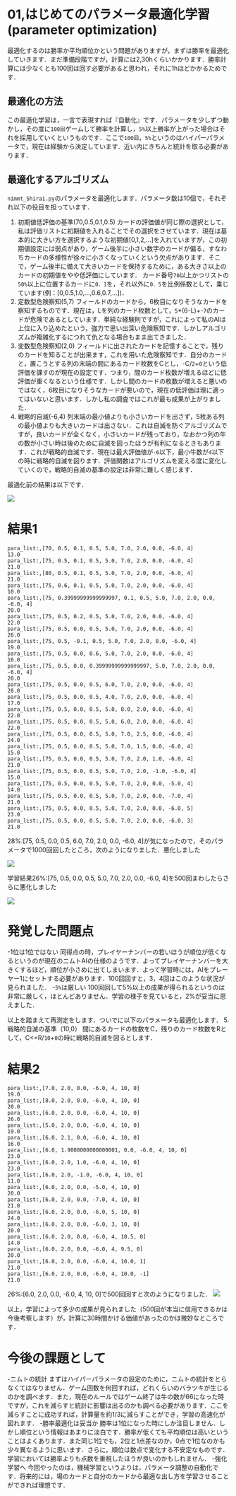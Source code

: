 # 01,はじめてのパラメータ最適化学習(parameter optimization)
最適化するのは勝率か平均順位かという問題がありますが，まずは勝率を最適化していきます．まだ準備段階ですが，計算には2,30hくらいかかります．勝率計算には少なくとも100回は回す必要があると思われ，それに1hほどかかるためです．

## 最適化の方法
この最適化学習は，一言で表現すれば『自動化』です．パラメータを少しずつ動かし，その度に`100回`ゲームして勝率を計算し，`5%`以上勝率が上がった場合はそれを採用していくというものです．ここで`100回`，`5%`というのはハイパーパラメータで，現在は経験から決定しています．近い内にきちんと統計を取る必要があります．

## 最適化するアルゴリズム
`nimmt_Shirai.py`のパラメータを最適化します．パラメータ数は10個で，それぞれ以下の役目を担っています．
1. 初期値低評価の基準(70,0.5,0.1,0.5)
カードの評価値が同じ際の選択として，私は評価リストに初期値を入れることでその選択をさせています．現在は基本的に大きい方を選択するような初期値[0,1,2,...]を入れていますが，この初期値設定には弱点があり，ゲーム後半に小さい数字のカードが偏る，すなわちカードの多様性が徐々に小さくなっていくという欠点があります．そこで，ゲーム後半に備えて大きいカードを保持するために，ある大きさ以上のカードの初期値をやや低評価にしています．
カード番号`70`以上かつリストの`50%`以上に位置するカードに`0．1`を，それ以外に`0．5`を比例係数として，乗じています(例：[0,0.5,1.0,...,0.6,0.7,...])．
2. 定数型危険察知(5,7)
フィールドのカードから，6枚目になりそうなカードを察知するものです．現在は，Lを列のカード枚数として，`5`*(6-L)+-`7`のカードが危険であるとしています．単純な経験則ですが，これによって私のAIは上位に入り込めたという，強力で思い出深い危険察知です．しかしアルゴリズムが複雑化するにつれて仇となる場合もまま出てきました．
3. 変数型危険察知(2,0)
フィールドに出されたカードを記憶することで，残りのカードを知ることが出来ます，これを用いた危険察知です．自分のカードと，置こうとする列の末端の間にあるカード枚数をCとし，-C/`2`+`0`という低評価を課すのが現在の設定です．つまり，間のカード枚数が増えるほどに低評価が重くなるという仕様です．しかし間のカードの枚数が増えると悪いのではなく，6枚目になりそうなカードが悪いので，現在の低評価は理に適ってはいないと思います．しかし私の調査ではこれが最も成果が上がりました．
4. 戦略的自滅(-6,4)
列末端の最小値よりも小さいカードを出さず，5枚ある列の最小値よりも大きいカードは出さない．これは自滅を防ぐアルゴリズムですが，良いカードが全くなく，小さいカードが残っており，なおかつ列の牛の数が小さい時は後のために自滅を図ったほうが有利になるときもあります．これが戦略的自滅です．現在は最大評価値が`-6`以下，最小牛数が`4`以下の時に戦略的自滅を図ります．評価関数はアルゴリズムを変える度に変化していくので，戦略的自滅の基準の設定は非常に難しく感じます．

最適化前の結果は以下です．

<img src="Figure00.png">

# 結果1
```csv:opt01.csv
para_list:,[70, 0.5, 0.1, 0.5, 5.0, 7.0, 2.0, 0.0, -6.0, 4]
13.0
para_list:,[75, 0.5, 0.1, 0.5, 5.0, 7.0, 2.0, 0.0, -6.0, 4]
21.0
para_list:,[80, 0.5, 0.1, 0.5, 5.0, 7.0, 2.0, 0.0, -6.0, 4]
21.0
para_list:,[75, 0.6, 0.1, 0.5, 5.0, 7.0, 2.0, 0.0, -6.0, 4]
10.0
para_list:,[75, 0.39999999999999997, 0.1, 0.5, 5.0, 7.0, 2.0, 0.0, -6.0, 4]
20.0
para_list:,[75, 0.5, 0.2, 0.5, 5.0, 7.0, 2.0, 0.0, -6.0, 4]
22.0
para_list:,[75, 0.5, 0.0, 0.5, 5.0, 7.0, 2.0, 0.0, -6.0, 4]
26.0
para_list:,[75, 0.5, -0.1, 0.5, 5.0, 7.0, 2.0, 0.0, -6.0, 4]
19.0
para_list:,[75, 0.5, 0.0, 0.6, 5.0, 7.0, 2.0, 0.0, -6.0, 4]
16.0
para_list:,[75, 0.5, 0.0, 0.39999999999999997, 5.0, 7.0, 2.0, 0.0, -6.0, 4]
20.0
para_list:,[75, 0.5, 0.0, 0.5, 6.0, 7.0, 2.0, 0.0, -6.0, 4]
28.0
para_list:,[75, 0.5, 0.0, 0.5, 4.0, 7.0, 2.0, 0.0, -6.0, 4]
17.0
para_list:,[75, 0.5, 0.0, 0.5, 5.0, 8.0, 2.0, 0.0, -6.0, 4]
22.0
para_list:,[75, 0.5, 0.0, 0.5, 5.0, 6.0, 2.0, 0.0, -6.0, 4]
22.0
para_list:,[75, 0.5, 0.0, 0.5, 5.0, 7.0, 2.5, 0.0, -6.0, 4]
24.0
para_list:,[75, 0.5, 0.0, 0.5, 5.0, 7.0, 1.5, 0.0, -6.0, 4]
15.0
para_list:,[75, 0.5, 0.0, 0.5, 5.0, 7.0, 2.0, 1.0, -6.0, 4]
21.0
para_list:,[75, 0.5, 0.0, 0.5, 5.0, 7.0, 2.0, -1.0, -6.0, 4]
15.0
para_list:,[75, 0.5, 0.0, 0.5, 5.0, 7.0, 2.0, 0.0, -5.0, 4]
14.0
para_list:,[75, 0.5, 0.0, 0.5, 5.0, 7.0, 2.0, 0.0, -7.0, 4]
21.0
para_list:,[75, 0.5, 0.0, 0.5, 5.0, 7.0, 2.0, 0.0, -6.0, 5]
23.0
para_list:,[75, 0.5, 0.0, 0.5, 5.0, 7.0, 2.0, 0.0, -6.0, 3]
21.0
```
28%:[75, 0.5, 0.0, 0.5, 6.0, 7.0, 2.0, 0.0, -6.0, 4]が気になったので，そのパラメータで1000回回したところ，次のようになりました．悪化しました

<img src="Figure01.png">

学習結果26%:[75, 0.5, 0.0, 0.5, 5.0, 7.0, 2.0, 0.0, -6.0, 4]を500回まわしたらさらに悪化しました

<img src="Figure02.png">

# 発覚した問題点
-1位は1位ではない
同得点の時，プレイヤーナンバーの若いほうが順位が低くなるというのが現在のニムトAIの仕様のようです．よってプレイヤーナンバーを大きくするほど，順位が小さめに出てしまいます．よって学習時には，AIをプレーヤー1にセットする必要があります．100回回すと，3，4回はこのような状況が見られました．
-`5%`は厳しい
100回回して5%以上の成果が得られるというのは非常に厳しく，ほとんどありません．学習の様子を見ていると，2%が妥当に思えました．

以上を踏まえて再測定をします．ついでに以下のパラメータも最適化します．
5. 戦略的自滅の基準（10,0）
間にあるカードの枚数をC，残りのカード枚数をRとして，C<=R/`10`+`0`の時に戦略的自滅を図るとします．

# 結果2
```opt02.csv
para_list:,[7.0, 2.0, 0.0, -6.0, 4, 10, 0]
19.0
para_list:,[8.0, 2.0, 0.0, -6.0, 4, 10, 0]
20.0
para_list:,[6.0, 2.0, 0.0, -6.0, 4, 10, 0]
26.0
para_list:,[5.0, 2.0, 0.0, -6.0, 4, 10, 0]
19.0
para_list:,[6.0, 2.1, 0.0, -6.0, 4, 10, 0]
16.0
para_list:,[6.0, 1.9000000000000001, 0.0, -6.0, 4, 10, 0]
23.0
para_list:,[6.0, 2.0, 1.0, -6.0, 4, 10, 0]
23.0
para_list:,[6.0, 2.0, -1.0, -6.0, 4, 10, 0]
11.0
para_list:,[6.0, 2.0, 0.0, -5.0, 4, 10, 0]
20.0
para_list:,[6.0, 2.0, 0.0, -7.0, 4, 10, 0]
21.0
para_list:,[6.0, 2.0, 0.0, -6.0, 5, 10, 0]
24.0
para_list:,[6.0, 2.0, 0.0, -6.0, 3, 10, 0]
20.0
para_list:,[6.0, 2.0, 0.0, -6.0, 4, 10.5, 0]
14.0
para_list:,[6.0, 2.0, 0.0, -6.0, 4, 9.5, 0]
20.0
para_list:,[6.0, 2.0, 0.0, -6.0, 4, 10.0, 1]
21.0
para_list:,[6.0, 2.0, 0.0, -6.0, 4, 10.0, -1]
21.0
```
26%:[6.0, 2.0, 0.0, -6.0, 4, 10, 0]で500回回すと次のようになりました．
<img src="Figure03.png">

以上，学習によって多少の成果が見られました（500回が本当に信用できるかは今後考察します）が，計算に30時間かける価値があったのかは微妙なところです．

# 今後の課題として
-ニムトの統計
まずはハイパーパラメータの設定のために，ニムトの統計をとらなくてはなりません．ゲーム回数を何回すれば，どれくらいのバラツキが生じるのかを調べます．また，現在のルールではゲーム終了は牛の数が66になった時ですが，これを減らすと統計に影響は出るのかも調べる必要があります．ここを減らすことに成功すれば，計算量を約1/3に減らすことができ，学習の高速化が図れます．
-勝率最適化は妥当か
勝率は1位になった時にしか注目しません．しかし順位という情報はあまりに淡白です．勝率が低くても平均順位は高いということはよくあります．また同じ1位でも，2位と1点差なのか，0点で1位なのかも少々異なるように思います．さらに，順位は数点で変化する不安定なものです．学習においては勝率よりも点数を重視したほうが良いのかもしれません．
-強化学習へ
今回やったのは，機械学習というよりは，パラメータ調整の自動化です．将来的には，場のカードと自分のカードから最適な出し方を学習させることができれば理想です．

